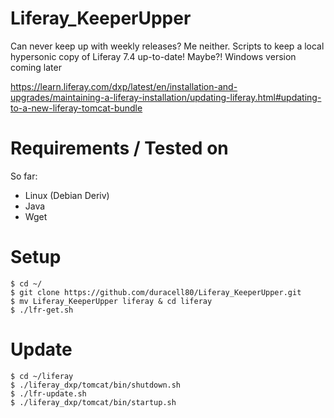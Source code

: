 # Liferay_KeeperUpper
Can never keep up with weekly releases? Me neither. Scripts to keep a local hypersonic copy of Liferay 7.4 up-to-date! Maybe?! Windows version coming later

https://learn.liferay.com/dxp/latest/en/installation-and-upgrades/maintaining-a-liferay-installation/updating-liferay.html#updating-to-a-new-liferay-tomcat-bundle

# Requirements / Tested on
So far:
- Linux (Debian Deriv)
- Java
- Wget

# Setup
```
$ cd ~/
$ git clone https://github.com/duracell80/Liferay_KeeperUpper.git
$ mv Liferay_KeeperUpper liferay & cd liferay
$ ./lfr-get.sh
```

# Update
```
$ cd ~/liferay
$ ./liferay_dxp/tomcat/bin/shutdown.sh
$ ./lfr-update.sh
$ ./liferay_dxp/tomcat/bin/startup.sh
```
